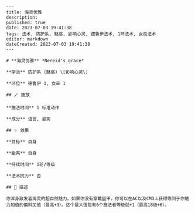
    ---
    title: 海灵优雅
    description: 
    published: true
    date: 2023-07-03 19:41:38
    tags: 法术, 防护系, 魅惑, 影响心灵, 德鲁伊法术, 1环法术, 女巫法术
    editor: markdown
    dateCreated: 2023-07-03 19:41:38
    ---

    # **海灵优雅** *Nereid's grace*

    **学派** 防护系 (魅惑) \[影响心灵\] 

    **环位** 德鲁伊 1, 女巫 1

    ## 🪄 施放

    **施法时间** 1 标准动作

    **成分** 语言, 姿势

    ## ✨ 效果 

    **目标** 自身 

    **距离** 自身  

    **持续时间** 1轮/等级 

    **法术抗力** 否

    ## 📖 描述

    你浑身散发着海灵的超自然魅力。如果你没有穿戴盔甲，你可以在AC以及CMD上获得等同于你魅力加值的偏斜加值（最高+3）。这个最大值每有6个施法者等级就+1（最高18级+6）。
    